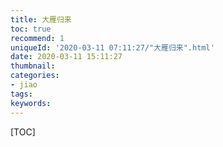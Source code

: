 ```yaml
---
title: 大雁归来
toc: true
recommend: 1
uniqueId: '2020-03-11 07:11:27/"大雁归来".html'
date: 2020-03-11 15:11:27
thumbnail:
categories:
- jiao
tags:
keywords:
---
```


[TOC]

<!--more-->
